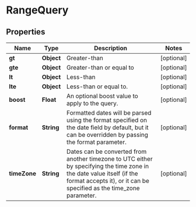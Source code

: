 # RangeQuery

## Properties
Name | Type | Description | Notes
------------ | ------------- | ------------- | -------------
**gt** | **Object** | Greater-than |  [optional]
**gte** | **Object** | Greater-than or equal to |  [optional]
**lt** | **Object** | Less-than |  [optional]
**lte** | **Object** | Less-than or equal to. |  [optional]
**boost** | **Float** | An optional boost value to apply to the query. |  [optional]
**format** | **String** | Formatted dates will be parsed using the format specified on the date field by default, but it can be overridden by passing the format parameter. |  [optional]
**timeZone** | **String** | Dates can be converted from another timezone to UTC either by specifying the time zone in the date value itself (if the format accepts it), or it can be specified as the time_zone parameter. |  [optional]
